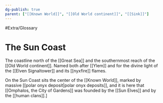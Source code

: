 ```yaml
---
dg-publish: true
parent: ["[[Known World]]", "[[Old World continent]]", "[[Sink]]"]
---
```

#Extra/Glossary 
# The Sun Coast

The coastline north of the [[Great Sea]] and the southernmost reach of the [[Old World continent]]. Named both after [[Ylem]] and for the divine light of the [[Elven Signaltower]] and its [[nyxfire]] flames.

On the Sun Coast sits the center of the [[Known World]], marked by massive [[polar onyx deposit|polar onyx deposits]], and it is here that [[Omphalos, the City of Gardens]] was founded by the [[Sun Elves]] and by the [[human clans]].]